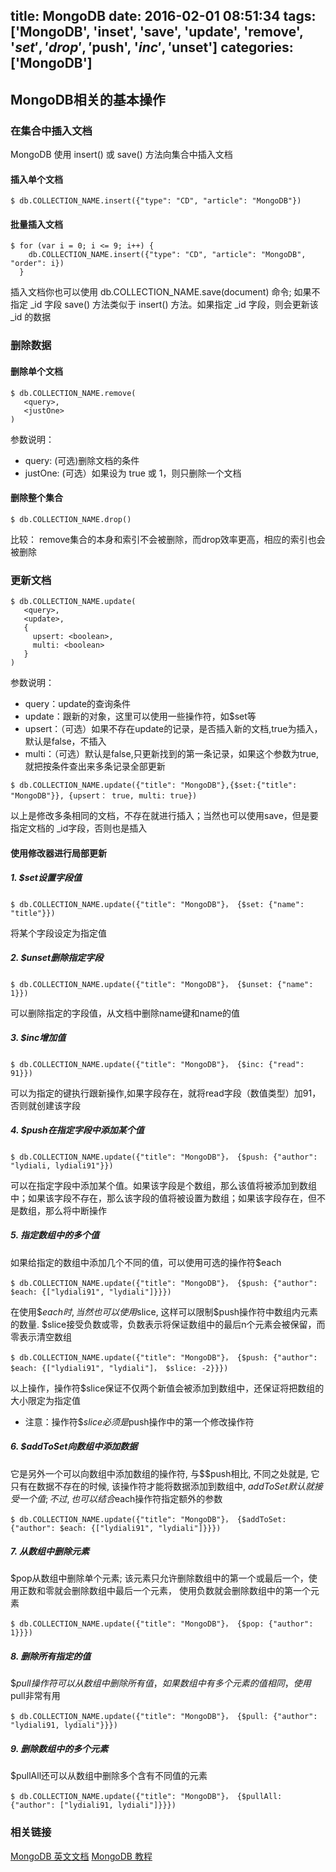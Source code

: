 title: MongoDB
date: 2016-02-01 08:51:34
tags: ['MongoDB', 'inset', 'save', 'update', 'remove', '$set', 'drop', '$push', '$inc', '$unset']
categories: ['MongoDB']
---

## MongoDB相关的基本操作

### 在集合中插入文档
MongoDB 使用 insert() 或 save() 方法向集合中插入文档

#### 插入单个文档

```
$ db.COLLECTION_NAME.insert({"type": "CD", "article": "MongoDB"})
```

#### 批量插入文档

```
$ for (var i = 0; i <= 9; i++) {
    db.COLLECTION_NAME.insert({"type": "CD", "article": "MongoDB", "order": i})
  }
```

插入文档你也可以使用 db.COLLECTION_NAME.save(document) 命令; 如果不指定 _id 字段 save() 方法类似于 insert() 方法。如果指定 _id 字段，则会更新该 _id 的数据

### 删除数据

#### 删除单个文档

```
$ db.COLLECTION_NAME.remove(
   <query>,
   <justOne>
)
```

参数说明：
* query: (可选)删除文档的条件
* justOne: (可选）如果设为 true 或 1，则只删除一个文档

#### 删除整个集合

```
$ db.COLLECTION_NAME.drop()
```

比较： remove集合的本身和索引不会被删除，而drop效率更高，相应的索引也会被删除

### 更新文档

```
$ db.COLLECTION_NAME.update(
   <query>,
   <update>,
   {
     upsert: <boolean>,
     multi: <boolean>
   }
)
```

参数说明：
* query：update的查询条件
* update：跟新的对象，这里可以使用一些操作符，如$set等
* upsert：（可选）如果不存在update的记录，是否插入新的文档,true为插入，默认是false，不插入
* multi：（可选）默认是false,只更新找到的第一条记录，如果这个参数为true,就把按条件查出来多条记录全部更新

```
$ db.COLLECTION_NAME.update({"title": "MongoDB"},{$set:{"title": "MongoDB"}}, {upsert： true, multi: true})
```

以上是修改多条相同的文档，不存在就进行插入；当然也可以使用save，但是要指定文档的 _id字段，否则也是插入

#### 使用修改器进行局部更新

##### 1. $set设置字段值

```
$ db.COLLECTION_NAME.update({"title": "MongoDB"}， {$set: {"name": "title"}})
```

将某个字段设定为指定值

##### 2. $unset删除指定字段

```
$ db.COLLECTION_NAME.update({"title": "MongoDB"}， {$unset: {"name": 1}})
```

可以删除指定的字段值，从文档中删除name键和name的值

##### 3. $inc增加值

```
$ db.COLLECTION_NAME.update({"title": "MongoDB"}， {$inc: {"read": 91}})
```

可以为指定的键执行跟新操作,如果字段存在，就将read字段（数值类型）加91，否则就创建该字段

##### 4. $push在指定字段中添加某个值

```
$ db.COLLECTION_NAME.update({"title": "MongoDB"}， {$push: {"author": "lydiali, lydiali91"}})
```

可以在指定字段中添加某个值。如果该字段是个数组，那么该值将被添加到数组中；如果该字段不存在，那么该字段的值将被设置为数组；如果该字段存在，但不是数组，那么将中断操作

##### 5. 指定数组中的多个值
如果给指定的数组中添加几个不同的值，可以使用可选的操作符$each

```
$ db.COLLECTION_NAME.update({"title": "MongoDB"}， {$push: {"author": $each: {["lydiali91", "lydiali"]}}})
```

在使用$$each时, 当然也可以使用$slice, 这样可以限制$push操作符中数组内元素的数量. $slice接受负数或零，负数表示将保证数组中的最后n个元素会被保留，而零表示清空数组

```
$ db.COLLECTION_NAME.update({"title": "MongoDB"}， {$push: {"author": $each: {["lydiali91", "lydiali"]， $slice: -2}}})
```

以上操作，操作符$slice保证不仅两个新值会被添加到数组中，还保证将把数组的大小限定为指定值
* 注意：操作符$$slice必须是$push操作中的第一个修改操作符

##### 6. $addToSet向数组中添加数据
它是另外一个可以向数组中添加数组的操作符, 与$$push相比, 不同之处就是, 它只有在数据不存在的时候, 该操作符才能将数据添加到数组中, $addToSet默认就接受一个值; 不过, 也可以结合$each操作符指定额外的参数

```
$ db.COLLECTION_NAME.update({"title": "MongoDB"}， {$addToSet: {"author": $each: {["lydiali91", "lydiali"]}}})
```

##### 7. 从数组中删除元素
$pop从数组中删除单个元素; 该元素只允许删除数组中的第一个或最后一个，使用正数和零就会删除数组中最后一个元素， 使用负数就会删除数组中的第一个元素

```
$ db.COLLECTION_NAME.update({"title": "MongoDB"}， {$pop: {"author": 1}}})
```

##### 8. 删除所有指定的值
$$pull操作符可以从数组中删除所有值，如果数组中有多个元素的值相同，使用$pull非常有用

```
$ db.COLLECTION_NAME.update({"title": "MongoDB"}， {$pull: {"author": "lydiali91, lydiali"}}})
```

##### 9. 删除数组中的多个元素
$pullAll还可以从数组中删除多个含有不同值的元素

```
$ db.COLLECTION_NAME.update({"title": "MongoDB"}， {$pullAll: {"author": ["lydiali91, lydiali"]}}})
```

### 相关链接
[MongoDB 英文文档](https://docs.mongodb.org/manual/)
[MongoDB 教程](http://www.runoob.com/mongodb/mongodb-tutorial.html)
